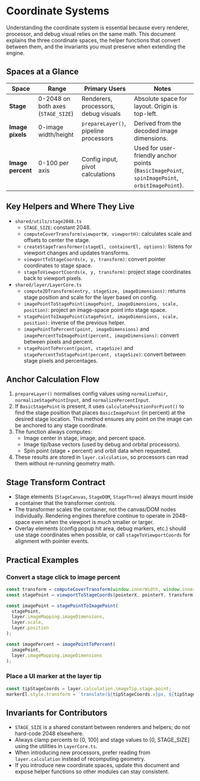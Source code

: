 # Coordinate Systems

Understanding the coordinate system is essential because every renderer, processor, and debug visual relies on the same math. This document explains the three coordinate spaces, the helper functions that convert between them, and the invariants you must preserve when extending the engine.

## Spaces at a Glance

| Space | Range | Primary Users | Notes |
| ----- | ----- | ------------- | ----- |
| **Stage** | 0-2048 on both axes (`STAGE_SIZE`) | Renderers, processors, debug visuals | Absolute space for layout. Origin is top-left. |
| **Image pixels** | 0-image width/height | `prepareLayer()`, pipeline processors | Derived from the decoded image dimensions. |
| **Image percent** | 0-100 per axis | Config input, pivot calculations | Used for user-friendly anchor points (`BasicImagePoint`, `spinImagePoint`, `orbitImagePoint`). |

## Key Helpers and Where They Live

- `shared/utils/stage2048.ts`
  - `STAGE_SIZE`: constant 2048.
  - `computeCoverTransform(viewportW, viewportH)`: calculates scale and offsets to center the stage.
  - `createStageTransformer(stageEl, containerEl, options)`: listens for viewport changes and updates transforms.
  - `viewportToStageCoords(x, y, transform)`: convert pointer coordinates to stage space.
  - `stageToViewportCoords(x, y, transform)`: project stage coordinates back to viewport pixels.
- `shared/layer/LayerCore.ts`
  - `compute2DTransform(entry, stageSize, imageDimensions)`: returns stage position and scale for the layer based on config.
  - `imagePointToStagePoint(imagePoint, imageDimensions, scale, position)`: project an image-space point into stage space.
  - `stagePointToImagePoint(stagePoint, imageDimensions, scale, position)`: inverse of the previous helper.
  - `imagePointToPercent(point, imageDimensions)` and `imagePercentToImagePoint(percent, imageDimensions)`: convert between pixels and percent.
  - `stagePointToPercent(point, stageSize)` and `stagePercentToStagePoint(percent, stageSize)`: convert between stage pixels and percentages.

## Anchor Calculation Flow
1. `prepareLayer()` normalises config values using `normalizePair`, `normalizeStagePointInput`, and `normalizePercentInput`.
2. If `BasicStagePoint` is present, it uses `calculatePositionForPivot()` to find the stage position that places `BasicImagePoint` (in percent) at the desired stage location. This method ensures any point on the image can be anchored to any stage coordinate.
3. The function always computes:
   - Image center in stage, image, and percent space.
   - Image tip/base vectors (used by debug and orbital processors).
   - Spin point (stage + percent) and orbit data when requested.
4. These results are stored in `layer.calculation`, so processors can read them without re-running geometry math.

## Stage Transform Contract
- Stage elements (`StageCanvas`, `StageDOM`, `StageThree`) always mount inside a container that the transformer controls.
- The transformer scales the container, not the canvas/DOM nodes individually. Rendering engines therefore continue to operate in 2048-space even when the viewport is much smaller or larger.
- Overlay elements (config popup hit area, debug markers, etc.) should use stage coordinates when possible, or call `stageToViewportCoords` for alignment with pointer events.

## Practical Examples

### Convert a stage click to image percent
```ts
const transform = computeCoverTransform(window.innerWidth, window.innerHeight);
const stagePoint = viewportToStageCoords(pointerX, pointerY, transform);

const imagePoint = stagePointToImagePoint(
  stagePoint,
  layer.imageMapping.imageDimensions,
  layer.scale,
  layer.position
);

const imagePercent = imagePointToPercent(
  imagePoint,
  layer.imageMapping.imageDimensions
);
```

### Place a UI marker at the layer tip
```ts
const tipStageCoords = layer.calculation.imageTip.stage.point;
markerEl.style.transform = `translate(${tipStageCoords.x}px, ${tipStageCoords.y}px)`;
```

## Invariants for Contributors
- `STAGE_SIZE` is a shared constant between renderers and helpers; do not hard-code 2048 elsewhere.
- Always clamp percents to [0, 100] and stage values to [0, STAGE_SIZE] using the utilities in `LayerCore.ts`.
- When introducing new processors, prefer reading from `layer.calculation` instead of recomputing geometry.
- If you introduce new coordinate spaces, update this document and expose helper functions so other modules can stay consistent.
